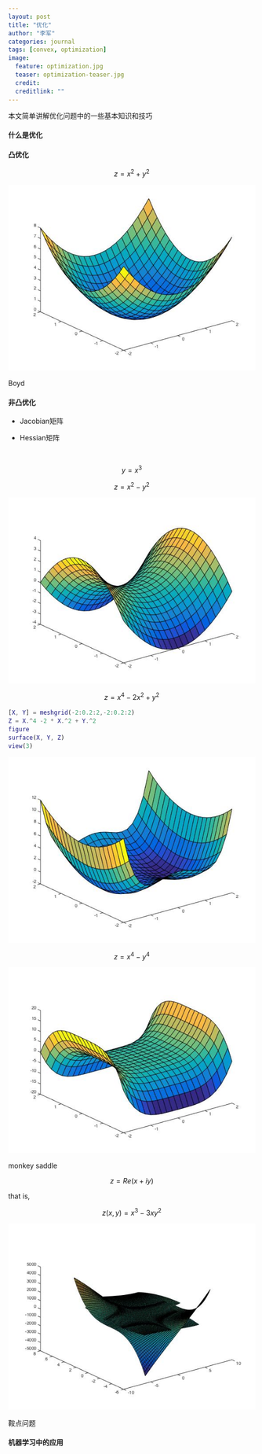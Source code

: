 ```yaml
---
layout: post
title: "优化"
author: "李军"
categories: journal
tags: [convex, optimization]
image:
  feature: optimization.jpg
  teaser: optimization-teaser.jpg
  credit: 
  creditlink: ""
---
```


本文简单讲解优化问题中的一些基本知识和技巧

#### 什么是优化

#### 凸优化

$$z = x^2 + y^2$$

![image](https://github.com/brucejunlee/brucejunlee.github.io/raw/master/assets/img/optimize01.jpg)

Boyd

#### 非凸优化

+ Jacobian矩阵

+ Hessian矩阵

  ​

$$y = x^3$$

$$z = x^2 - y^2$$

![image](https://github.com/brucejunlee/brucejunlee.github.io/raw/master/assets/img/optimize02.jpg)

$$z = x^4 - 2 x^2 + y^2$$

```matlab
[X, Y] = meshgrid(-2:0.2:2,-2:0.2:2)
Z = X.^4 -2 * X.^2 + Y.^2
figure
surface(X, Y, Z)
view(3)
```

![image](https://github.com/brucejunlee/brucejunlee.github.io/raw/master/assets/img/optimize03.jpg)

$$z = x^4 - y^4$$

![image](https://github.com/brucejunlee/brucejunlee.github.io/raw/master/assets/img/optimize04.jpg)

monkey saddle

$$z = Re(x+iy)$$

that is,

$$z(x, y) = x^3 -3xy^2$$

![image](https://github.com/brucejunlee/brucejunlee.github.io/raw/master/assets/img/optimize05.jpg)

鞍点问题

#### 机器学习中的应用
